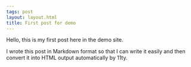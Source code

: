 ```yaml
---
tags: post
layout: layout.html
title: First post for demo
---
```


Hello, this is my first post here in the demo site.

I wrote this post in Markdown format so that I can write it easily and then convert it into HTML output automatically by 11ty.
